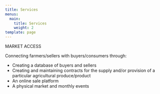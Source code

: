 ```yaml
---
title: Services
menus:
  main:
    title: Services
    weight: 2
template: page
---
```

<!--StartFragment-->

MARKET ACCESS

<!--EndFragment-->

<!--StartFragment-->

Connecting farmers/sellers with buyers/consumers through:

* Creating a database of buyers and sellers
* Creating and maintaining contracts for the supply and/or provision of a particular agricultural produce/product
* An online sale platform
* A physical market and monthly events

<!--EndFragment-->
